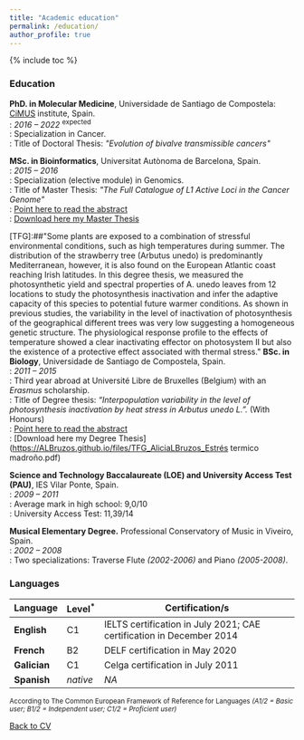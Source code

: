 ```yaml
---
title: "Academic education"
permalink: /education/
author_profile: true
---
```


{% include toc %}

### Education

**PhD. in Molecular Medicine**, Universidade de Santiago de Compostela: [CiMUS](https://www.usc.es/cimus/en) institute, Spain.  
:   *2016 – 2022* <sup>expected</sup>  
:   Specialization in Cancer.  
:   Title of Doctoral Thesis: _"Evolution of bivalve transmissible cancers"_  

[TFM]: ## "Retrotransposons are repetitive elements that are constantly on the move. They copy and insert themselves at new sites in the host genome generating structural variability of potential functional importance for the cancer cell. In this master thesis, we catalogued the full set of L1 germline elements with somatic ativity in the largest cancer dataset available, which consisted of 2,704 cancer samples from 39 different tumour types. Overall, ~46% of analyzed genomes have a least one L1 somatic retrotransposition event and we reported a total of 109 of germline L1 source loci with somatic retrotransposition activity in the cancer genome."  
**MSc. in Bioinformatics**, Universitat Autònoma de Barcelona, Spain.  
:   *2015 – 2016*	  
:   Specialization (elective module) in Genomics.  
:   Title of Master Thesis: _"The Full Catalogue of L1 Active Loci in the Cancer Genome"_  
:   [Point here to read the abstract][TFM]  
:   [Download here my Master Thesis](https://ALBruzos.github.io/files/TFM_AliciaLBruzos_CatalogueL1inCancer.pdf)

[TFG]:##"Some plants are exposed to a combination of stressful environmental conditions, such as high temperatures during summer. The distribution of the strawberry tree (Arbutus unedo) is predominantly Mediterranean, however, it is also found on the European Atlantic coast reaching Irish latitudes. In this degree thesis, we measured the photosynthetic yield and spectral properties of A. unedo leaves from 12 locations to study the photosynthesis inactivation and infer the adaptive capacity of this species to potential future warmer conditions. As shown in previous studies, the variability in the level of inactivation of photosynthesis of the geographical different trees was very low suggesting a homogeneous genetic structure. The physiological response profile to the effects of temperature showed a clear inactivating effector on photosystem II but also the existence of a protective effect associated with thermal stress."
**BSc. in Biology**, Universidade de Santiago de Compostela, Spain.  
:   *2011 – 2015* 	
:   Third year abroad at Université Libre de Bruxelles (Belgium) with an _Erasmus_ scholarship.  
:   Title of Degree thesis: _“Interpopulation variability in the level of photosynthesis inactivation by heat stress in Arbutus unedo L.”._ (With Honours)  
:   [Point here to read the abstract][TFM]    
:   [Download here my Degree Thesis](https://ALBruzos.github.io/files/TFG_AliciaLBruzos_Estrés termico madroño.pdf)
  
**Science and Technology Baccalaureate (LOE) and University Access Test (PAU)**, IES Vilar Ponte, Spain.  
:   *2009 – 2011*  
:   Average mark in high school: 9,0/10  
:   University Access Test: 11,39/14  

**Musical Elementary Degree.** Professional Conservatory of Music in Viveiro, Spain.  
:   *2002 – 2008*  
:   Two specializations: Traverse Flute _(2002-2006)_ and Piano _(2005-2008)_.  

### Languages

| Language | Level<sup>*</sup> | Certification/s |
| ------------- | ------------- | ------------- | 
| **English** | C1 | IELTS certification in July 2021; CAE certification in December 2014 |
| **French** | B2 | DELF certification in May 2020 |
| **Galician** | C1 | Celga certification in July 2011 |
| **Spanish** | _native_ | _NA_ |

<sup>According to The Common European Framework of Reference for Languages *(A1/2 = Basic user; B1/2 = Independent user; C1/2 = Proficient user)* </sup> 

[Back to CV](https://albruzos.github.io/cv/)
